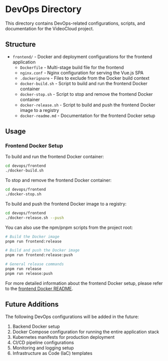 # DevOps Directory

This directory contains DevOps-related configurations, scripts, and documentation for the VideoCloud project.

## Structure

- `frontend/` - Docker and deployment configurations for the frontend application
  - `Dockerfile` - Multi-stage build file for the frontend
  - `nginx.conf` - Nginx configuration for serving the Vue.js SPA
  - `.dockerignore` - Files to exclude from the Docker build context
  - `docker-build.sh` - Script to build and run the frontend Docker container
  - `docker-stop.sh` - Script to stop and remove the frontend Docker container
  - `docker-release.sh` - Script to build and push the frontend Docker image to a registry
  - `docker-readme.md` - Documentation for the frontend Docker setup

## Usage

### Frontend Docker Setup

To build and run the frontend Docker container:

```bash
cd devops/frontend
./docker-build.sh
```

To stop and remove the frontend Docker container:

```bash
cd devops/frontend
./docker-stop.sh
```

To build and push the frontend Docker image to a registry:

```bash
cd devops/frontend
./docker-release.sh --push
```

You can also use the npm/pnpm scripts from the project root:

```bash
# Build the Docker image
pnpm run frontend:release

# Build and push the Docker image
pnpm run frontend:release:push

# General release commands
pnpm run release
pnpm run release:push
```

For more detailed information about the frontend Docker setup, please refer to the [frontend Docker README](frontend/docker-readme.md).

## Future Additions

The following DevOps configurations will be added in the future:

1. Backend Docker setup
2. Docker Compose configuration for running the entire application stack
3. Kubernetes manifests for production deployment
4. CI/CD pipeline configurations
5. Monitoring and logging setup
6. Infrastructure as Code (IaC) templates
